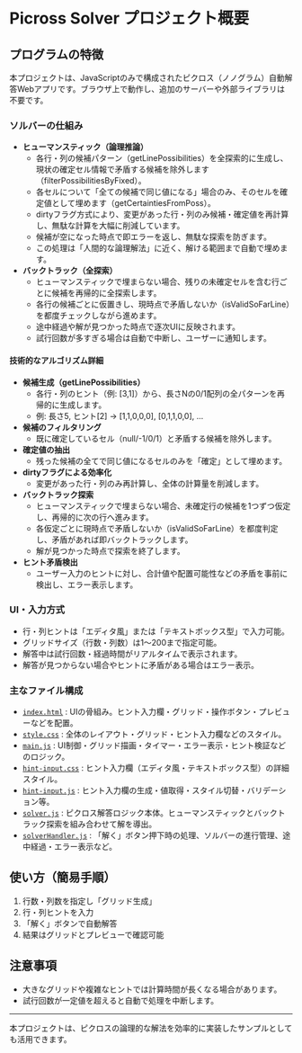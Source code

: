 # Picross Solver プロジェクト概要

## プログラムの特徴
本プロジェクトは、JavaScriptのみで構成されたピクロス（ノノグラム）自動解答Webアプリです。ブラウザ上で動作し、追加のサーバーや外部ライブラリは不要です。

### ソルバーの仕組み
- **ヒューマンスティック（論理推論）**
  - 各行・列の候補パターン（getLinePossibilities）を全探索的に生成し、現状の確定セル情報で矛盾する候補を除外します（filterPossibilitiesByFixed）。
  - 各セルについて「全ての候補で同じ値になる」場合のみ、そのセルを確定値として埋めます（getCertaintiesFromPoss）。
  - dirtyフラグ方式により、変更があった行・列のみ候補・確定値を再計算し、無駄な計算を大幅に削減しています。
  - 候補が空になった時点で即エラーを返し、無駄な探索を防ぎます。
  - この処理は「人間的な論理解法」に近く、解ける範囲まで自動で埋めます。
- **バックトラック（全探索）**
  - ヒューマンスティックで埋まらない場合、残りの未確定セルを含む行ごとに候補を再帰的に全探索します。
  - 各行の候補ごとに仮置きし、現時点で矛盾しないか（isValidSoFarLine）を都度チェックしながら進めます。
  - 途中経過や解が見つかった時点で逐次UIに反映されます。
  - 試行回数が多すぎる場合は自動で中断し、ユーザーに通知します。

#### 技術的なアルゴリズム詳細
- **候補生成（getLinePossibilities）**
  - 各行・列のヒント（例: [3,1]）から、長さNの0/1配列の全パターンを再帰的に生成します。
  - 例: 長さ5, ヒント[2] → [1,1,0,0,0], [0,1,1,0,0], ...
- **候補のフィルタリング**
  - 既に確定しているセル（null/-1/0/1）と矛盾する候補を除外します。
- **確定値の抽出**
  - 残った候補の全てで同じ値になるセルのみを「確定」として埋めます。
- **dirtyフラグによる効率化**
  - 変更があった行・列のみ再計算し、全体の計算量を削減します。
- **バックトラック探索**
  - ヒューマンスティックで埋まらない場合、未確定行の候補を1つずつ仮定し、再帰的に次の行へ進みます。
  - 各仮定ごとに現時点で矛盾しないか（isValidSoFarLine）を都度判定し、矛盾があれば即バックトラックします。
  - 解が見つかった時点で探索を終了します。
- **ヒント矛盾検出**
  - ユーザー入力のヒントに対し、合計値や配置可能性などの矛盾を事前に検出し、エラー表示します。

### UI・入力方式
- 行・列ヒントは「エディタ風」または「テキストボックス型」で入力可能。
- グリッドサイズ（行数・列数）は1～200まで指定可能。
- 解答中は試行回数・経過時間がリアルタイムで表示されます。
- 解答が見つからない場合やヒントに矛盾がある場合はエラー表示。

### 主なファイル構成
- [`index.html`](index.html) : UIの骨組み。ヒント入力欄・グリッド・操作ボタン・プレビューなどを配置。
- [`style.css`](src/global/style.css) : 全体のレイアウト・グリッド・ヒント入力欄などのスタイル。
- [`main.js`](src/main.js) : UI制御・グリッド描画・タイマー・エラー表示・ヒント検証などのロジック。
- [`hint-input.css`](src/hint-input/hint-input.css) : ヒント入力欄（エディタ風・テキストボックス型）の詳細スタイル。
- [`hint-input.js`](src/hint-input/hint-input.js) : ヒント入力欄の生成・値取得・スタイル切替・バリデーション等。
- [`solver.js`](src/solver/solver.js) : ピクロス解答ロジック本体。ヒューマンスティックとバックトラック探索を組み合わせて解を導出。
- [`solverHandler.js`](src/solver/solverHandler.js) : 「解く」ボタン押下時の処理、ソルバーの進行管理、途中経過・エラー表示など。

## 使い方（簡易手順）
1. 行数・列数を指定し「グリッド生成」
2. 行・列ヒントを入力
3. 「解く」ボタンで自動解答
4. 結果はグリッドとプレビューで確認可能

## 注意事項
- 大きなグリッドや複雑なヒントでは計算時間が長くなる場合があります。
- 試行回数が一定値を超えると自動で処理を中断します。

---

本プロジェクトは、ピクロスの論理的な解法を効率的に実装したサンプルとしても活用できます。
